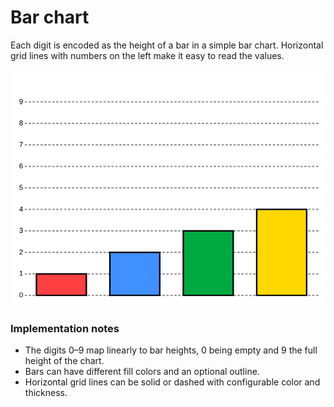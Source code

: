 # Bar chart

Each digit is encoded as the height of a bar in a simple bar chart. Horizontal grid lines with numbers on the left make it easy to read the values.

![Example](bar_chart_1234.png)

### Implementation notes
- The digits 0–9 map linearly to bar heights, 0 being empty and 9 the full height of the chart.
- Bars can have different fill colors and an optional outline.
- Horizontal grid lines can be solid or dashed with configurable color and thickness.

